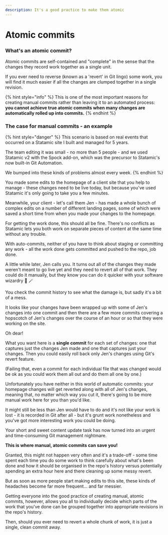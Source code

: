 ```yaml
---
description: It's a good practice to make them atomic
---
```


# Atomic commits

### What's an atomic commit?

Atomic commits are self-contained and "complete" in the sense that the changes they record work together as a single unit.

If you ever need to reverse (known as a 'revert' in Git lingo) some work, you will find it much easier if all the changes are clumped together in a single revision.

{% hint style="info" %}
This is one of the most important reasons for creating manual commits rather than leaving it to an automated process: **you cannot achieve true atomic commits when many changes are automatically rolled up into commits.**
{% endhint %}

### The case for manual commits - an example

{% hint style="danger" %}
This scenario is based on real events that occurred on a Statamic site I built and managed for 5 years.

The team editing it was small - no more than 5 people - and we used Statamic v2 with the Spock add-on, which was the precursor to Statamic's now built-in Git Automation.

We bumped into these kinds of problems almost every week.
{% endhint %}

You made some edits to the homepage of a client site that you help to manage - these changes need to be live today, but because you've used Statamic it's only going to take you a few minutes.

Meanwhile, your client - let's call them Jen - has made a whole bunch of complex edits on a number of different landing pages, some of which were saved a short time from when you made your changes to the homepage.

For getting the work done, this should all be fine. There's no conflicts as Statamic lets you both work on separate pieces of content at the same time without any trouble.

With auto-commits, neither of you have to think about staging or committing any work - all the work done gets committed and pushed to the repo, job done.

A little while later, Jen calls you. It turns out all of the changes they made weren't meant to go live yet and they need to revert all of that work. They could do it manually, but they know you can do it quicker with your software wizardry 🧙 🪄

You check the commit history to see what the damage is, but sadly it's a bit of a mess.

It looks like your changes have been wrapped up with some of Jen's changes into one commit and then there are a few more commits covering a hopscotch of Jen's changes over the course of an hour or so that they were working on the site.

Oh dear!

What you want here is a **single commit** for each set of changes: one that captures just the changes Jen made and one that captures just your changes. Then you could easily roll back only Jen's changes using Git's revert feature.

(Failing that, even a commit for each individual file that was changed would be ok as you could work them all out and do them all one by one.)

Unfortunately you have neither in this world of automatic commits: your homepage changes will get reverted along with all of Jen's changes, meaning that, no matter which way you cut it, there's going to be more manual work here for you than you'd like.

It might still be less than Jen would have to do and it's not like your work is lost - it is recorded in Git after all - but it's grunt work nonetheless and you've got more interesting work you could be doing.

Your short and sweet content update task has now turned into an urgent and time-consuming Git management nightmare.

**This is where manual, atomic commits can save you!**

Granted, this might not happen very often and it's a trade-off - some time spent each time you do some work to think carefully about what's been done and how it should be organised in the repo's history versus potentially spending an extra hour here and there cleaning up some messy revert.

But as soon as more people start making edits to this site, these kinds of headaches become far more frequent... and far messier.

Getting everyone into the good practice of creating manual, atomic commits, however, allows you all to individually decide which parts of the work that you've done can be grouped together into appropriate revisions in the repo's history.

Then, should you ever need to revert a whole chunk of work, it is just a single, clean commit away.
